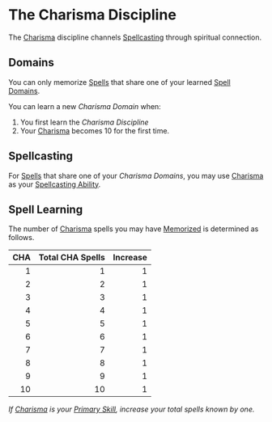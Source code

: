 # The Charisma Discipline

The [Charisma](../../../Player%20Characters/The%20Ability%20Scores/Charisma.md) discipline channels [Spellcasting](../Spellcasting.md) through spiritual connection.

## Domains

You can only memorize [Spells](../../Spells.md) that share one of your learned [Spell Domains](../../Spells/Spell%20Domains/{Spell%20Domains}.md).

You can learn a new *Charisma Domain* when:

1. You first learn the *Charisma Discipline*
2. Your [Charisma](../../../Player%20Characters/The%20Ability%20Scores/Charisma.md) becomes 10 for the first time.

## Spellcasting

For [Spells](../../Spells.md) that share one of your *Charisma Domains*, you may use [Charisma](../../../Player%20Characters/The%20Ability%20Scores/Charisma.md) as your [Spellcasting Ability](../Spellcasting%20Ability.md).

## Spell Learning

The number of [Charisma](../../../Player%20Characters/The%20Ability%20Scores/Charisma.md) spells you may have [Memorized](../Spell%20Learning/Spell%20Memorization.md) is determined as follows.

| CHA | Total CHA Spells | Increase |
| --: | ---------------: | -------: |
|   1 |                1 |        1 |
|   2 |                2 |        1 |
|   3 |                3 |        1 |
|   4 |                4 |        1 |
|   5 |                5 |        1 |
|   6 |                6 |        1 |
|   7 |                7 |        1 |
|   8 |                8 |        1 |
|   9 |                9 |        1 |
|  10 |               10 |        1 |

*If [Charisma](../../../Player%20Characters/The%20Ability%20Scores/Charisma.md) is your [Primary Skill](../../../Player%20Characters/Backgrounds/Primary%20Skill.md), increase your total spells known by one.*
